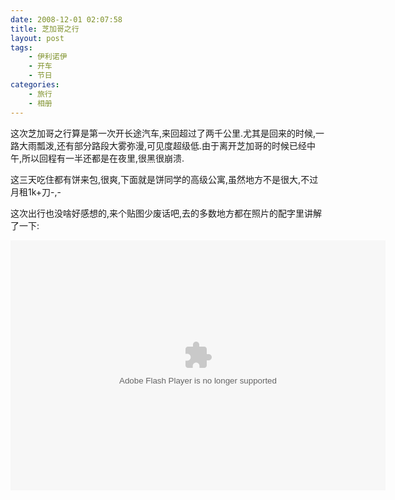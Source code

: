 ```yaml
---
date: 2008-12-01 02:07:58
title: 芝加哥之行
layout: post
tags:
    - 伊利诺伊
    - 开车
    - 节日
categories:
    - 旅行
    - 相册
---
```

这次芝加哥之行算是第一次开长途汽车,来回超过了两千公里.尤其是回来的时候,一路大雨瓢泼,还有部分路段大雾弥漫,可见度超级低.由于离开芝加哥的时候已经中午,所以回程有一半还都是在夜里,很黑很崩溃.

这三天吃住都有饼来包,很爽,下面就是饼同学的高级公寓,虽然地方不是很大,不过月租1k+刀-,-

这次出行也没啥好感想的,来个贴图少废话吧,去的多数地方都在照片的配字里讲解了一下:

<embed type="application/x-shockwave-flash" src="https://picasaweb.google.com/s/c/bin/slideshow.swf" width="600" height="400" flashvars="host=picasaweb.google.com&captions=1&noautoplay=1&hl=en_US&feat=flashalbum&RGB=0x000000&feed=https%3A%2F%2Fpicasaweb.google.com%2Fdata%2Ffeed%2Fapi%2Fuser%2Fztpala%2Falbumid%2F5515432585456646353%3Falt%3Drss%26kind%3Dphoto%26authkey%3DGv1sRgCKr2gqak6NncFg%26hl%3Den_US" pluginspage="http://www.macromedia.com/go/getflashplayer"></embed>

